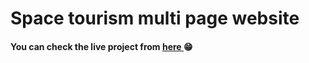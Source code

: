 <h1>Space tourism multi page website</h>
<h4>You can check the live project from <a href="https://space-tourism-multi-page-website-one.vercel.app/" target="_blank"> here </a>😁</h4>

